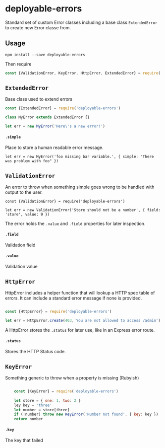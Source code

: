 # deployable-errors

Standard set of custom Error classes including a base class `ExtendedError` to create new Error classe from. 

## Usage

```
npm install --save deployable-errors
```

Then require

```javascript 
const {ValidationError, KeyError, HttpError, ExtendedError} = require('deployable-errors')
```

## `ExtendedError`

Base class used to extend errors


```javascript
const {ExtendedError} = require('deployable-errors')

class MyError extends ExtendedError {}

let err = new MyError('Here\'s a new error!')
```


#### `.simple`

Place to store a human readable error message.

    let err = new MyError('foo missing bar variable.', { simple: "There was problem with foo" })


## `ValidationError`

An error to throw when something simple goes wrong to be handled with output to the user. 

    const {ValidationError} = require('deployable-errors')

    let err = new ValidationError('Store should not be a number', { field: 'store', value: 9 })

The error holds the `.value` and `.field` properties for later inspection.

#### `.field`

Validation field

#### `.value`

Validation value


## `HttpError`

HttpError includes a helper function that will lookup a HTTP spec table of errors.
It can include a standard error message if none is provided.

``` javascript

const {HttpError} = require('deployable-errors')

let err = HttpError.create(403,'You are not allowed to access /admin')

```

A HttpError stores the `.status` for later use, like in an Express error route.

#### `.status`

Stores the HTTP Status code.
 
## `KeyError`

Something generic to throw when a property is missing (Rubyish)

``` javascript

    const {KeyError} = require('deployable-errors')
  
    let store = { one: 1, two: 2 }
    ley key = 'three'
    let number = store[three]
    if (!number) throw new KeyError('Number not found', { key: key })
    return number

```

#### `.key`

The key that failed

